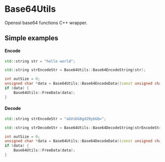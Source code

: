 Base64Utils
===========

Openssl base64 functions C++ wrapper.

Simple examples
---------------

#### Encode
```c++
std::string str = "hello world";

std::string strEncodeStr = Base64Utils::Base64EncodeString(str);

int outSize = 0;
unsigned char *data = Base64Utils::Base64EncodeData((const unsigned char*)str.c_str(), str.size(), outSize);
if (data) {
    Base64Utils::FreeData(data);
}
```

#### Decode
```c++
std::string strEncodeStr = "aGVsbG8gd29ybGQ=";

std::string strDecodeStr = Base64Utils::Base64DecodeString(strEncodeStr);

int outSize = 0;
unsigned char *data = Base64Utils::Base64DecodeData((const unsigned char*)strEncodeStr.c_str(), strEncodeStr.size(), outSize);
if (data) {
    Base64Utils::FreeData(data);
}
```